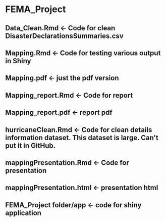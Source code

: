 # FEMA_Project
## Data_Clean.Rmd <- Code for clean DisasterDeclarationsSummaries.csv
## Mapping.Rmd <- Code for testing various output in Shiny
## Mapping.pdf <- just the pdf version
## Mapping_report.Rmd <- Code for report
## Mapping_report.pdf <- report pdf
## hurricaneClean.Rmd <- Code for clean details information dataset. This dataset is large. Can't put it in GitHub.
## mappingPresentation.Rmd <- Code for presentation
## mappingPresentation.html <- presentation html
## FEMA_Project folder/app <- code for shiny application
